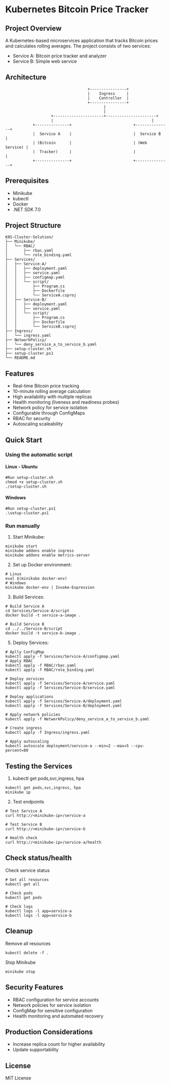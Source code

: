 # Kubernetes Bitcoin Price Tracker

## Project Overview
A Kubernetes-based microservices application that tracks Bitcoin prices and calculates rolling averages. The project consists of two services:
- Service A: Bitcoin price tracker and analyzer
- Service B: Simple web service

## Architecture
```
                                    +----------------+
                                    |    Ingress     |
                                    |    Controller  |
                                    +----------------+
                                           |
                                           |
                    +----------------------+----------------------+
                    |                                           |
            +---------------+                           +---------------+
            |  Service A    |                           |  Service B    |
            | (Bitcoin      |                           | (Web Service) |
            |  Tracker)     |                           |               |
            +---------------+                           +---------------+
```

## Prerequisites
- Minikube
- kubectl
- Docker
- .NET SDK 7.0

## Project Structure
```
K8S-Cluster-Solution/
├── Minikube/
│   └── RBAC/
│       ├── rbac.yaml
│       └── role_binding.yaml
├── Services/
│   ├── Service-A/
│   │   ├── deployment.yaml
│   │   ├── service.yaml
│   │   ├── configmap.yaml
│   │   └── script/
│   │       ├── Program.cs
│   │       ├── Dockerfile
│   │       └── ServiceA.csproj
│   ├── Service-B/
│   │   ├── deployment.yaml
│   │   ├── service.yaml
│   │   └── script/
│   │       ├── Program.cs
│   │       ├── Dockerfile
│   │       └── ServiceB.csproj
├── Ingress/
│   └── ingress.yaml
├── NetworkPolicy/
│   └── deny_service_a_to_service_b.yaml
├── setup-cluster.sh
├── setup-cluster.ps1
└── README.md
```

## Features

- Real-time Bitcoin price tracking
- 10-minute rolling average calculation
- High availability with multiple replicas
- Health monitoring (liveness and readiness probes)
- Network policy for service isolation
- Configurable through ConfigMaps
- RBAC for security
- Autoscaling scaleability

## Quick Start
### Using the automatic script
#### Linux - Ubuntu
```
#Run setup-cluster.sh
chmod +x setup-cluster.sh
./setup-cluster.sh
```
#### Windows
```
#Run setup-cluster.ps1
.\setup-cluster.ps1
```
### Run manually
1. Start Minikube:
```
minikube start
minikube addons enable ingress
minikube addons enable metrics-server
```
2. Set up Docker environment:
```
# Linux
eval $(minikube docker-env) 
# Windows
minikube docker-env | Invoke-Expression
```
3. Build Services:
```
# Build Service A
cd Services/Service-A/script
docker build -t service-a-image .

# Build Service B
cd ../../Service-B/script
docker build -t service-b-image .
```
5. Deploy Services:
```
# Aplly ConfigMap
kubectl apply -f Services/Service-A/configmap.yaml
# Apply RBAC
kubectl apply -f RBAC/rbac.yaml
kubectl apply -f RBAC/role_binding.yaml

# Deploy services
kubectl apply -f Services/Service-A/service.yaml
kubectl apply -f Services/Service-B/service.yaml

# Deploy applications
kubectl apply -f Services/Service-A/deployment.yaml
kubectl apply -f Services/Service-B/deployment.yaml

# Apply network policies
kubectl apply -f NetworkPolicy/deny_service_a_to_service_b.yaml

# Create ingress
kubectl apply -f Ingress/ingress.yaml

# Apply autoscaling
kubectl autoscale deployment/service-a --min=2 --max=5 --cpu-percent=80
```
## Testing the Services
1. kubectl get pods,svc,ingress, hpa
```
kubectl get pods,svc,ingress, hpa
minikube ip
```
2. Test endpoints
```
# Test Service A
curl http://<minikube-ip>/service-a

# Test Service B
curl http://<minikube-ip>/service-b

# Health check
curl http://<minikube-ip>/service-a/health
```

## Check status/health
Check service status
```
# Get all resources
kubectl get all

# Check pods
kubectl get pods

# Check logs
kubectl logs -l app=service-a
kubectl logs -l app=service-b
```
## Cleanup
Remove all resources
```
kubectl delete -f .
```
Stop Minikube
```
minikube stop
```
## Security Features
- RBAC configuration for service accounts
- Network policies for service isolation
- ConfigMap for sensitive configuration
- Health monitoring and automated recovery
## Production Considerations
- Increase replica count for higher availability
- Update supportability
## License
MIT License
